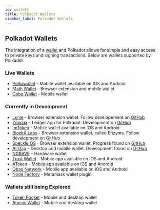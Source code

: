 ```yaml
---
id: wallets
title: Polkadot Wallets
sidebar_label: Polkadot Wallets
---
```


## Polkadot Wallets

The integration of a [wallet](https://wiki.polkadot.network/docs/en/glossary#wallet) and Polkadot
allows for simple and easy access to private keys and signing transactions. Below are wallets
supported by Polkadot.

### Live Wallets

- [Polkawallet](https://polkawallet.io/) - Mobile wallet available on IOS and Android
- [Math Wallet](https://www.mathwallet.org/en-us/) - Browser extension and mobile wallet
- [Cobo Wallet](https://cobo.com/) - Mobile wallet

### Currently in Development

- [Lunie](https://lunie.io/) - Browser extension wallet. Follow developement on
  [GitHub](https://github.com/luniehq/Web3-collaboration)
- [Zondax](https://zondax.ch/) - Ledger app for Polkadot. Development on
  [GitHub](https://github.com/ZondaX)
- [ImToken](https://token.im/) - Mobile wallet available on IOS and Android
- [BlockX Labs](https://blockxlabs.com/) - Browser extension wallet, called Enzyme. Follow
  development on [GitHub](https://github.com/blockxlabs/enzyme/)
- [Speckle OS](https://www.speckleos.io/) - Browser extension wallet. Progress found on
  [GitHub](https://github.com/GetSpeckle/speckle-browser-extension)
- [AirGap](https://airgap.it/) - Desktop and mobile wallet. Development found on
  [GitHub](https://github.com/airgap-it/airgap-wallet)
- [NGRAVE](https://www.ngrave.io/) - Hardware wallet
- [Trust Wallet](https://trustwallet.com/) - Mobile app available on IOS and Android
- [AToken](https://www.atoken.com/) - Mobile app available on IOS and Android
- [Qbao Network](https://qbao.fund/) - Mobile app available on IOS and Android
- [Node Factory](https://nodefactory.io/) - Metamask wallet plugin

### Wallets still being Explored

- [Token Pocket](https://www.tokenpocket.pro/en/) - Mobile and desktop wallet
- [Atomic Wallet](https://atomicwallet.io/) - Mobile and desktop wallet 
